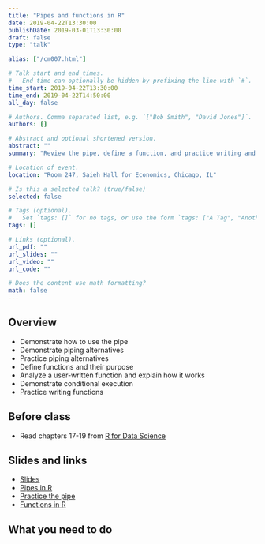 ```yaml
---
title: "Pipes and functions in R"
date: 2019-04-22T13:30:00
publishDate: 2019-03-01T13:30:00
draft: false
type: "talk"

alias: ["/cm007.html"]

# Talk start and end times.
#   End time can optionally be hidden by prefixing the line with `#`.
time_start: 2019-04-22T13:30:00
time_end: 2019-04-22T14:50:00
all_day: false

# Authors. Comma separated list, e.g. `["Bob Smith", "David Jones"]`.
authors: []

# Abstract and optional shortened version.
abstract: ""
summary: "Review the pipe, define a function, and practice writing and debugging functions."

# Location of event.
location: "Room 247, Saieh Hall for Economics, Chicago, IL"

# Is this a selected talk? (true/false)
selected: false

# Tags (optional).
#   Set `tags: []` for no tags, or use the form `tags: ["A Tag", "Another Tag"]` for one or more tags.
tags: []

# Links (optional).
url_pdf: ""
url_slides: ""
url_video: ""
url_code: ""

# Does the content use math formatting?
math: false
---
```




## Overview

* Demonstrate how to use the pipe
* Demonstrate piping alternatives
* Practice piping alternatives
* Define functions and their purpose
* Analyze a user-written function and explain how it works
* Demonstrate conditional execution
* Practice writing functions

## Before class

* Read chapters 17-19 from [R for Data Science](http://r4ds.had.co.nz/)

## Slides and links

* [Slides](extras/cm007_slides.html)
* [Pipes in R](program_pipes.html)
* [Practice the pipe](program_pipes_exercise.html)
* [Functions in R](program_functions.html)

## What you need to do
